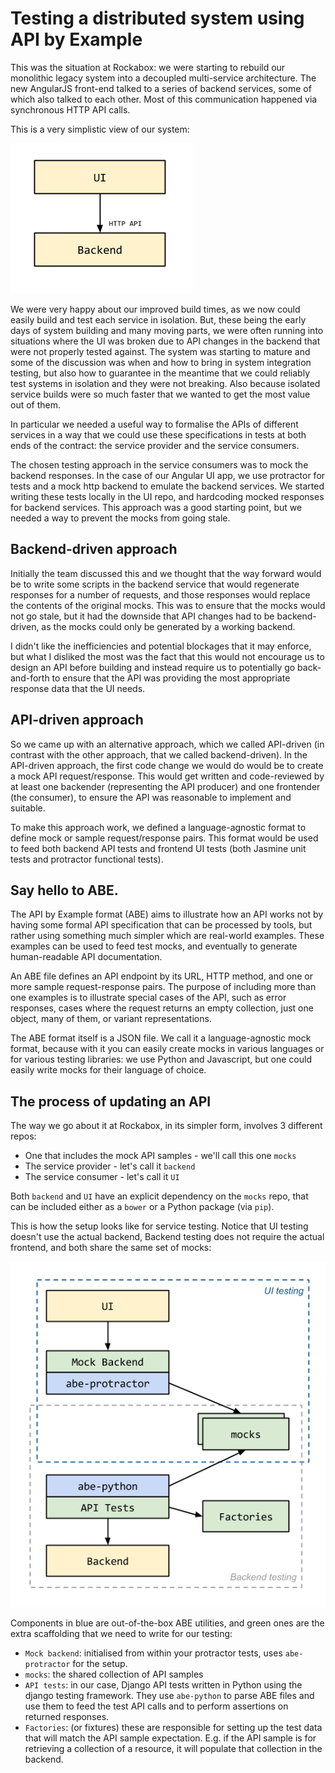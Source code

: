 Testing a distributed system using API by Example
=================================================

This was the situation at Rockabox: we were starting to rebuild our monolithic
legacy system into a decoupled multi-service architecture. The new AngularJS
front-end talked to a series of backend services, some of which also talked to
each other. Most of this communication happened via synchronous HTTP API calls.

This is a very simplistic view of our system:

![Simplistic architecture](ABE@Rockabox-project.png "A very simplistic view of our project")

We were very happy about our improved build times, as we now could easily
build and test each service in isolation. But, these being the early days of
system building and many moving parts, we were often running into
situations where the UI was broken due to API changes in the backend that were
not properly tested against. The system was starting to mature and some of the
discussion was when and how to bring in system integration testing, but also
how to guarantee in the meantime that we could reliably test systems in
isolation and they were not breaking. Also because isolated service builds
were so much faster that we wanted to get the most value out of them.

In particular we needed a useful way to formalise the APIs of different
services in a way that we could use these specifications in tests at both ends
of the contract: the service provider and the service consumers.

The chosen testing approach in the service consumers was to mock the backend
responses. In the case of our Angular UI app, we use protractor for tests and
a mock http backend to emulate the backend services. We started writing these
tests locally in the UI repo, and hardcoding mocked responses for backend
services. This approach was a good starting point, but we needed a way to
prevent the mocks from going stale.

Backend-driven approach
-----------------------

Initially the team discussed this and we thought that the way forward would be
to write some scripts in the backend service that would regenerate responses
for a number of requests, and those responses would replace the contents of
the original mocks. This was to ensure that the mocks would not go stale, but
it had the downside that API changes had to be backend-driven, as the mocks
could only be generated by a working backend.

I didn't like the inefficiencies and potential blockages that it may enforce,
but what I disliked the most was the fact that this would not encourage us to
design an API before building and instead require us to potentially go
back-and-forth to ensure that the API was providing the most appropriate
response data that the UI needs.

API-driven approach
-------------------

So we came up with an alternative approach, which we called API-driven (in
contrast with the other approach, that we called backend-driven). In the
API-driven approach, the first code change we would do would be to create
a mock API request/response. This would get written and code-reviewed by at
least one backender (representing the API producer) and one frontender (the
consumer), to ensure the API was reasonable to implement and suitable.

To make this approach work, we defined a language-agnostic format to define
mock or sample request/response pairs. This format would be used to feed both
backend API tests and frontend UI tests (both Jasmine unit tests and protractor
functional tests).

Say hello to ABE.
-----------------

The API by Example format (ABE) aims to illustrate how an API works not by
having some formal API specification that can be processed by tools, but rather
using something much simpler which are real-world examples. These examples can
be used to feed test mocks, and eventually to generate human-readable API
documentation.

An ABE file defines an API endpoint by its URL, HTTP method, and one or more
sample request-response pairs. The purpose of including more than one examples
is to illustrate special cases of the API, such as error responses, cases
where the request returns an empty collection, just one object, many of them,
or variant representations.

The ABE format itself is a JSON file. We call it a language-agnostic mock
format, because with it you can easily create mocks in various languages or
for various testing libraries: we use Python and Javascript, but one could
easily write mocks for their language of choice.

The process of updating an API
------------------------------

The way we go about it at Rockabox, in its simpler form, involves 3 different
repos:

- One that includes the mock API samples - we'll call this one `mocks`
- The service provider - let's call it `backend`
- The service consumer - let's call it `UI`

Both `backend` and `UI` have an explicit dependency on the `mocks` repo, that
can be included either as a `bower` or a Python package (via `pip`).

This is how the setup looks like for service testing. Notice that UI testing
doesn't use the actual backend, Backend testing does not require the actual
frontend, and both share the same set of mocks:

![Testing architecture](ABE@Rockabox-testing.png)

Components in blue are out-of-the-box ABE utilities, and green ones are the
extra scaffolding that we need to write for our testing:

- `Mock backend`: initialised from within your protractor tests, uses
  `abe-protractor` for the setup.
- `mocks`: the shared collection of API samples
- `API tests`: in our case, Django API tests written in Python using the django
  testing framework. They use `abe-python` to parse ABE files and use them to
  feed the test API calls and to perform assertions on returned responses.
- `Factories`: (or fixtures) these are responsible for setting up the test data
  that will match the API sample expectation. E.g. if the API sample is for
  retrieving a collection of a resource, it will populate that collection in
  the backend.
